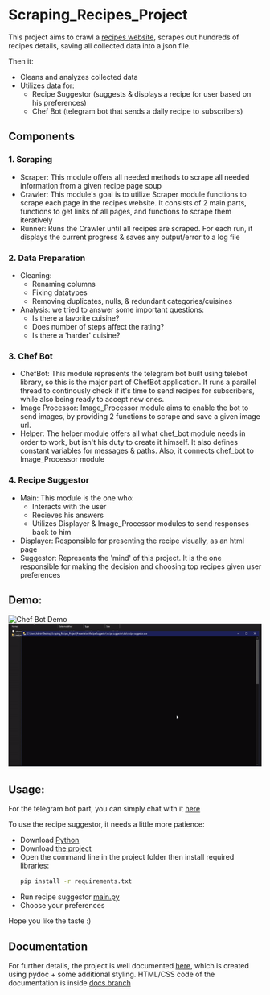 # Scraping_Recipes_Project
This project aims to crawl a [recipes website](https://pinchofyum.com/), scrapes out hundreds of recipes details, saving all collected data into a json file.

Then it:
- Cleans and analyzes collected data 
- Utilizes data for: 
   - Recipe Suggestor (suggests & displays a recipe for user based on his preferences)
   - Chef Bot (telegram bot that sends a daily recipe to subscribers) 

## Components
### 1. Scraping
- Scraper: This module offers all needed methods to scrape all needed information from a given recipe page soup
- Crawler: This module's goal is to utilize Scraper module functions to scrape each page in the recipes website. It consists of 2 main parts, functions to get links of all pages, and functions to scrape them iteratively
- Runner: Runs the Crawler until all recipes are scraped. For each run, it displays the current progress & saves any output/error to a log file

### 2. Data Preparation
- Cleaning:
   - Renaming columns
   - Fixing datatypes
   - Removing duplicates, nulls, & redundant categories/cuisines
- Analysis: we tried to answer some important questions:
   - Is there a favorite cuisine?
   - Does number of steps affect the rating?
   - Is there a 'harder' cuisine?

### 3. Chef Bot
- ChefBot: This module represents the telegram bot built using telebot library, so this is the major part of ChefBot application. It runs a parallel thread to continously check if it's time to send recipes for subscribers, while also being ready to accept new ones.
- Image Processor: Image_Processor module aims to enable the bot to send images, by providing 2 functions to scrape and save a given image url.
- Helper: The helper module offers all what chef_bot module needs in order to work, but isn't his duty to create it himself. It also defines constant variables for messages & paths. Also, it connects chef_bot to Image_Processor module

### 4. Recipe Suggestor
- Main: This module is the one who:
   - Interacts with the user
   - Recieves his answers
   - Utilizes Displayer & Image_Processor modules to send responses back to him
- Displayer: Responsible for presenting the recipe visually, as an html page
- Suggestor: Represents the 'mind' of this project. It is the one responsible for making the decision and choosing top recipes given user preferences


## Demo:

![Chef Bot Demo](./assets/chef_bot_video.gif)
![Recipe Suggestor Demo](./assets/recipe_suggestor_video.gif)

## Usage:
For the telegram bot part, you can simply chat with it [here](https://t.me/Everday_Recipe_Bot)

To use the recipe suggestor, it needs a little more patience:

- Download [Python](https://www.python.org/downloads/)
- Download [the project](https://github.com/ali-homany/Scraping_Recipes_Project/archive/refs/heads/main.zip)
- Open the command line in the project folder then install required libraries:
   ```sh
   pip install -r requirements.txt
   ```
- Run recipe suggestor [main.py](./recipe%20suggestor/main.py)
- Choose your preferences

Hope you like the taste :)

## Documentation
For further details, the project is well documented [here](https://ali-homany.github.io/Scraping_Recipes_Project/), which is created using pydoc + some additional styling. HTML/CSS code of the documentation is inside [docs branch](https://github.com/ali-homany/Scraping_Recipes_Project/tree/docs)
